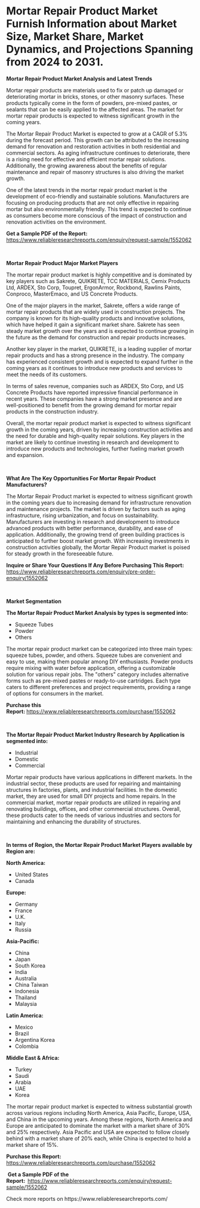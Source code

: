 <p><h1>Mortar Repair Product Market Furnish Information about Market Size, Market Share, Market Dynamics, and Projections Spanning from 2024 to 2031.</h1></p><p><strong>Mortar Repair Product Market Analysis and Latest Trends</strong></p>
<p><p>Mortar repair products are materials used to fix or patch up damaged or deteriorating mortar in bricks, stones, or other masonry surfaces. These products typically come in the form of powders, pre-mixed pastes, or sealants that can be easily applied to the affected areas. The market for mortar repair products is expected to witness significant growth in the coming years. </p><p>The Mortar Repair Product Market is expected to grow at a CAGR of 5.3% during the forecast period. This growth can be attributed to the increasing demand for renovation and restoration activities in both residential and commercial sectors. As aging infrastructure continues to deteriorate, there is a rising need for effective and efficient mortar repair solutions. Additionally, the growing awareness about the benefits of regular maintenance and repair of masonry structures is also driving the market growth.</p><p>One of the latest trends in the mortar repair product market is the development of eco-friendly and sustainable solutions. Manufacturers are focusing on producing products that are not only effective in repairing mortar but also environmentally friendly. This trend is expected to continue as consumers become more conscious of the impact of construction and renovation activities on the environment.</p></p>
<p><strong>Get a Sample PDF of the Report:&nbsp;</strong> <a href="https://www.reliableresearchreports.com/enquiry/request-sample/1552062">https://www.reliableresearchreports.com/enquiry/request-sample/1552062</a></p>
<p>&nbsp;</p>
<p><strong>Mortar Repair Product Major Market Players</strong></p>
<p><p>The mortar repair product market is highly competitive and is dominated by key players such as Sakrete, QUIKRETE, TCC MATERIALS, Cemix Products Ltd, ARDEX, Sto Corp, Toupret, ErgonArmor, Rockbond, Rawlins Paints, Conproco, MasterEmaco, and US Concrete Products. </p><p>One of the major players in the market, Sakrete, offers a wide range of mortar repair products that are widely used in construction projects. The company is known for its high-quality products and innovative solutions, which have helped it gain a significant market share. Sakrete has seen steady market growth over the years and is expected to continue growing in the future as the demand for construction and repair products increases.</p><p>Another key player in the market, QUIKRETE, is a leading supplier of mortar repair products and has a strong presence in the industry. The company has experienced consistent growth and is expected to expand further in the coming years as it continues to introduce new products and services to meet the needs of its customers. </p><p>In terms of sales revenue, companies such as ARDEX, Sto Corp, and US Concrete Products have reported impressive financial performance in recent years. These companies have a strong market presence and are well-positioned to benefit from the growing demand for mortar repair products in the construction industry.</p><p>Overall, the mortar repair product market is expected to witness significant growth in the coming years, driven by increasing construction activities and the need for durable and high-quality repair solutions. Key players in the market are likely to continue investing in research and development to introduce new products and technologies, further fueling market growth and expansion.</p></p>
<p>&nbsp;</p>
<p><strong>What Are The Key Opportunities For Mortar Repair Product Manufacturers?</strong></p>
<p><p>The Mortar Repair Product market is expected to witness significant growth in the coming years due to increasing demand for infrastructure renovation and maintenance projects. The market is driven by factors such as aging infrastructure, rising urbanization, and focus on sustainability. Manufacturers are investing in research and development to introduce advanced products with better performance, durability, and ease of application. Additionally, the growing trend of green building practices is anticipated to further boost market growth. With increasing investments in construction activities globally, the Mortar Repair Product market is poised for steady growth in the foreseeable future.</p></p>
<p><strong>Inquire or Share Your Questions If Any Before Purchasing This Report:</strong> <a href="https://www.reliableresearchreports.com/enquiry/pre-order-enquiry/1552062">https://www.reliableresearchreports.com/enquiry/pre-order-enquiry/1552062</a></p>
<p>&nbsp;</p>
<p><strong>Market Segmentation</strong></p>
<p><strong>The Mortar Repair Product Market Analysis by types is segmented into:</strong></p>
<p><ul><li>Squeeze Tubes</li><li>Powder</li><li>Others</li></ul></p>
<p><p>The mortar repair product market can be categorized into three main types: squeeze tubes, powder, and others. Squeeze tubes are convenient and easy to use, making them popular among DIY enthusiasts. Powder products require mixing with water before application, offering a customizable solution for various repair jobs. The "others" category includes alternative forms such as pre-mixed pastes or ready-to-use cartridges. Each type caters to different preferences and project requirements, providing a range of options for consumers in the market.</p></p>
<p><strong>Purchase this Report:&nbsp;</strong><a href="https://www.reliableresearchreports.com/purchase/1552062">https://www.reliableresearchreports.com/purchase/1552062</a></p>
<p>&nbsp;</p>
<p><strong>The Mortar Repair Product Market Industry Research by Application is segmented into:</strong></p>
<p><ul><li>Industrial</li><li>Domestic</li><li>Commercial</li></ul></p>
<p><p>Mortar repair products have various applications in different markets. In the industrial sector, these products are used for repairing and maintaining structures in factories, plants, and industrial facilities. In the domestic market, they are used for small DIY projects and home repairs. In the commercial market, mortar repair products are utilized in repairing and renovating buildings, offices, and other commercial structures. Overall, these products cater to the needs of various industries and sectors for maintaining and enhancing the durability of structures.</p></p>
<p>&nbsp;</p>
<p><strong>In terms of Region, the Mortar Repair Product Market Players available by Region are:</strong></p>
<p>
    <p> <strong> North America: </strong>
        <ul>
            <li>United States</li>
            <li>Canada</li>
        </ul>
        </p> 
    <p> <strong> Europe: </strong>
        <ul>
            <li>Germany</li>
            <li>France</li>
            <li>U.K.</li>
            <li>Italy</li>
            <li>Russia</li>
        </ul>
        </p> 
    <p> <strong> Asia-Pacific: </strong>
        <ul>
            <li>China</li>
            <li>Japan</li>
            <li>South Korea</li>
            <li>India</li>
            <li>Australia</li>
            <li>China Taiwan</li>
            <li>Indonesia</li>
            <li>Thailand</li>
            <li>Malaysia</li>
        </ul>
        </p> 
    <p> <strong> Latin America: </strong>
        <ul>
            <li>Mexico</li>
            <li>Brazil</li>
            <li>Argentina Korea</li>
            <li>Colombia</li>
        </ul>
        </p> 
    <p> <strong> Middle East & Africa: </strong>
        <ul>
            <li>Turkey</li>
            <li>Saudi</li>
            <li>Arabia</li>
            <li>UAE</li>
            <li>Korea</li>
        </ul>
    </p>
    </p>
<p><p>The mortar repair product market is expected to witness substantial growth across various regions including North America, Asia Pacific, Europe, USA, and China in the upcoming years. Among these regions, North America and Europe are anticipated to dominate the market with a market share of 30% and 25% respectively. Asia Pacific and USA are expected to follow closely behind with a market share of 20% each, while China is expected to hold a market share of 15%.</p></p>
<p><strong>Purchase this Report: </strong><a href="https://www.reliableresearchreports.com/purchase/1552062">https://www.reliableresearchreports.com/purchase/1552062</a></p>
<p>&nbsp;<strong>Get a Sample PDF of the Report:&nbsp;&nbsp;</strong><a href="https://www.reliableresearchreports.com/enquiry/request-sample/1552062">https://www.reliableresearchreports.com/enquiry/request-sample/1552062</a></p>
<p><strong></strong></p>
<p>Check more reports on https://www.reliableresearchreports.com/</p>